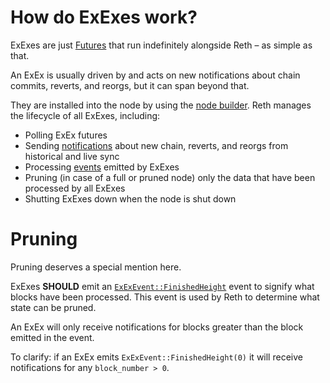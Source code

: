 # How do ExExes work?

ExExes are just [Futures](https://doc.rust-lang.org/std/future/trait.Future.html) that run indefinitely alongside Reth
– as simple as that.

An ExEx is usually driven by and acts on new notifications about chain commits, reverts, and reorgs, but it can span beyond that.

They are installed into the node by using the [node builder](https://reth.rs/docs/reth/builder/struct.NodeBuilder.html).
Reth manages the lifecycle of all ExExes, including:
- Polling ExEx futures
- Sending [notifications](https://reth.rs/docs/reth_exex/enum.ExExNotification.html) about new chain, reverts,
  and reorgs from historical and live sync
- Processing [events](https://reth.rs/docs/reth_exex/enum.ExExEvent.html) emitted by ExExes
- Pruning (in case of a full or pruned node) only the data that have been processed by all ExExes
- Shutting ExExes down when the node is shut down

# Pruning

Pruning deserves a special mention here.

ExExes **SHOULD** emit an [`ExExEvent::FinishedHeight`](https://reth.rs/docs/reth_exex/enum.ExExEvent.html#variant.FinishedHeight)
event to signify what blocks have been processed. This event is used by Reth to determine what state can be pruned.

An ExEx will only receive notifications for blocks greater than the block emitted in the event.

To clarify: if an ExEx emits `ExExEvent::FinishedHeight(0)` it will receive notifications for any `block_number > 0`.
